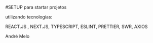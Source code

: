 #SETUP para startar projetos

utilizando tecnologias:

  REACT.JS , NEXT.JS, TYPESCRIPT, ESLINT, PRETTIER, SWR, AXIOS



André Melo



